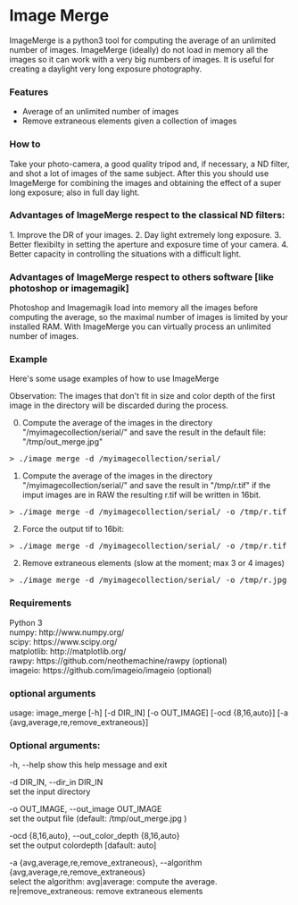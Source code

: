 # Image Merge

<p class='summary'>
ImageMerge is a python3 tool for computing the average of an unlimited number of images. 
ImageMerge (ideally) do not load in memory all the images so it can work with a very big numbers of images. It is useful for creating a daylight very long exposure photography.
</p>

<h3>Features</h3>
<ul>
    <li>Average of an unlimited number of images</li>
    <li>Remove extraneous elements given a collection of images</li>
</ul>

<h3>How to</h3>
Take your photo-camera, a good quality tripod and, if necessary, a ND filter, and shot a lot of images of the same subject.
After this you should use ImageMerge for combining the images and obtaining the effect of a super long exposure; also in full day light.

<h3>Advantages of ImageMerge respect to the classical ND filters:</h3>
1. Improve the DR of your images.
2. Day light extremely long exposure.
3. Better flexibilty in setting the aperture and exposure time of your camera.
4. Better capacity in controlling the situations with a difficult light. 

<h3>Advantages of ImageMerge respect to others software [like photoshop or imagemagik]</h3>
Photoshop and Imagemagik load into memory all the images before computing the average, so the maximal number of images is limited by your installed RAM.
With ImageMerge you can virtually process an unlimited number of images.  

<h3>Example</h3>
Here's some usage examples of how to use ImageMerge

Observation: The images that don't fit in size and color depth of the first image in the directory will be discarded during the process.  

0. Compute the average of the images in the directory "/myimagecollection/serial/" and save the result in the default file: "/tmp/out_merge.jpg"
<pre>
> ./image_merge -d /myimagecollection/serial/
</pre>

1. Compute the average of the images in the directory "/myimagecollection/serial/" and save the result in "/tmp/r.tif" 
if the imput images are in RAW the resulting r.tif will be written in 16bit.
<pre>
> ./image_merge -d /myimagecollection/serial/ -o /tmp/r.tif -ocd auto
</pre>

2. Force the output tif to 16bit:
<pre>
> ./image_merge -d /myimagecollection/serial/ -o /tmp/r.tif -ocd 16
</pre>

2. Remove extraneous elements (slow at the moment; max 3 or 4 images)
<pre>
> ./image_merge -d /myimagecollection/serial/ -o /tmp/r.jpg -a re
</pre>

<h3>Requirements</h3>
Python 3 <br>
numpy: http://www.numpy.org/<br>
scipy: https://www.scipy.org/<br>
matplotlib: http://matplotlib.org/<br>
rawpy: https://github.com/neothemachine/rawpy (optional)<br>
imageio: https://github.com/imageio/imageio (optional)<br>

<h3> optional arguments </h3>

usage: image_merge [-h] [-d DIR_IN] [-o OUT_IMAGE] [-ocd {8,16,auto}]
                   [-a {avg,average,re,remove_extraneous}]

<h3>Optional arguments:</h3>
  -h, --help            
  show this help message and exit
  
  -d DIR_IN, --dir_in DIR_IN   
  set the input directory
  
  -o OUT_IMAGE, --out_image OUT_IMAGE  
  set the output file (default: /tmp/out_merge.jpg )
  
  -ocd {8,16,auto}, --out_color_depth {8,16,auto}  
  set the output colordepth [dafault: auto]
  
  -a {avg,average,re,remove_extraneous}, --algorithm {avg,average,re,remove_extraneous}  
  select the algorithm: 
  avg|average: compute the average.
  re|remove_extraneous: remove extraneous elements

